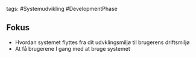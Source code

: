 tags: #Systemudvikling #DevelopmentPhase

## Fokus
- Hvordan systemet flyttes fra dit udvklingsmiljø til brugerens driftsmiljø
- At få brugerene I gang med at bruge systemet